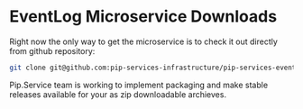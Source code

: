 # EventLog Microservice Downloads

Right now the only way to get the microservice is to check it out directly from github repository:

```bash
git clone git@github.com:pip-services-infrastructure/pip-services-eventlog-node.git
```

Pip.Service team is working to implement packaging and make stable releases available for your 
as zip downloadable archieves.